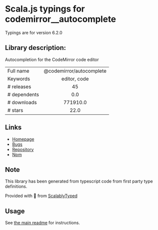 
# Scala.js typings for codemirror__autocomplete

Typings are for version 6.2.0

## Library description:
Autocompletion for the CodeMirror code editor

|                    |                 |
| ------------------ | :-------------: |
| Full name          | @codemirror/autocomplete |
| Keywords           | editor, code |
| # releases         | 45 |
| # dependents       | 0.0 |
| # downloads        | 771910.0 |
| # stars            | 22.0 |

## Links
- [Homepage](https://github.com/codemirror/autocomplete#readme)
- [Bugs](https://github.com/codemirror/autocomplete/issues)
- [Repository](https://github.com/codemirror/autocomplete)
- [Npm](https://www.npmjs.com/package/%40codemirror%2Fautocomplete)
    


## Note
This library has been generated from typescript code from first party type definitions.

Provided with :purple_heart: from [ScalablyTyped](https://github.com/oyvindberg/ScalablyTyped)

## Usage
See [the main readme](../../readme.md) for instructions.



